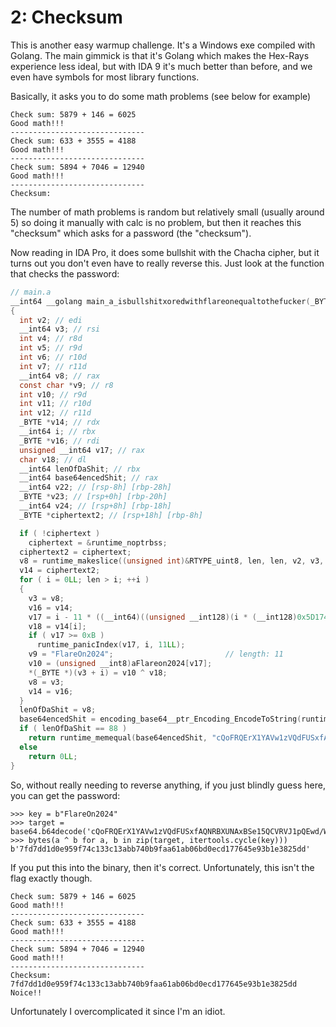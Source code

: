 # 2: Checksum

This is another easy warmup challenge. It's a Windows exe compiled with Golang. The main gimmick is that it's Golang which makes the Hex-Rays experience less ideal, but with IDA 9 it's much better than before, and we even have symbols for most library functions.

Basically, it asks you to do some math problems (see below for example)

```
Check sum: 5879 + 146 = 6025
Good math!!!
------------------------------
Check sum: 633 + 3555 = 4188
Good math!!!
------------------------------
Check sum: 5894 + 7046 = 12940
Good math!!!
------------------------------
Checksum:
```

The number of math problems is random but relatively small (usually around 5) so doing it manually with calc is no problem, but then it reaches this "checksum" which asks for a password (the "checksum").

Now reading in IDA Pro, it does some bullshit with the Chacha cipher, but it turns out you don't even have to really reverse this. Just look at the function that checks the password:

```c
// main.a
__int64 __golang main_a_isbullshitxoredwithflareonequaltothefucker(_BYTE *ciphertext, __int64 len)
{
  int v2; // edi
  __int64 v3; // rsi
  int v4; // r8d
  int v5; // r9d
  int v6; // r10d
  int v7; // r11d
  __int64 v8; // rax
  const char *v9; // r8
  int v10; // r9d
  int v11; // r10d
  int v12; // r11d
  _BYTE *v14; // rdx
  __int64 i; // rbx
  _BYTE *v16; // rdi
  unsigned __int64 v17; // rax
  char v18; // dl
  __int64 lenOfDaShit; // rbx
  __int64 base64encedShit; // rax
  __int64 v22; // [rsp-8h] [rbp-28h]
  _BYTE *v23; // [rsp+0h] [rbp-20h]
  __int64 v24; // [rsp+8h] [rbp-18h]
  _BYTE *ciphertext2; // [rsp+18h] [rbp-8h]

  if ( !ciphertext )
    ciphertext = &runtime_noptrbss;
  ciphertext2 = ciphertext;
  v8 = runtime_makeslice((unsigned int)&RTYPE_uint8, len, len, v2, v3, v4, v5, v6, v7);
  v14 = ciphertext2;
  for ( i = 0LL; len > i; ++i )
  {
    v3 = v8;
    v16 = v14;
    v17 = i - 11 * ((__int64)((unsigned __int128)(i * (__int128)0x5D1745D1745D1746LL) >> 64) >> 2);// mod by 11?
    v18 = v14[i];
    if ( v17 >= 0xB )
      runtime_panicIndex(v17, i, 11LL);
    v9 = "FlareOn2024";                         // length: 11
    v10 = (unsigned __int8)aFlareon2024[v17];
    *(_BYTE *)(v3 + i) = v10 ^ v18;
    v8 = v3;
    v14 = v16;
  }
  lenOfDaShit = v8;
  base64encedShit = encoding_base64__ptr_Encoding_EncodeToString(runtime_bss, v8, len, len, v3, (_DWORD)v9, v10, v11, v12, v22, (__int64)v23, v24);
  if ( lenOfDaShit == 88 )
    return runtime_memequal(base64encedShit, "cQoFRQErX1YAVw1zVQdFUSxfAQNRBXUNAxBSe15QCVRVJ1pQEwd/WFBUAlElCFBFUnlaB1ULByRdBEFdfVtWVA==");
  else
    return 0LL;
}
```

So, without really needing to reverse anything, if you just blindly guess here, you can get the password:

```
>>> key = b"FlareOn2024"
>>> target = base64.b64decode('cQoFRQErX1YAVw1zVQdFUSxfAQNRBXUNAxBSe15QCVRVJ1pQEwd/WFBUAlElCFBFUnlaB1ULByRdBEFdfVtWVA==')
>>> bytes(a ^ b for a, b in zip(target, itertools.cycle(key)))
b'7fd7dd1d0e959f74c133c13abb740b9faa61ab06bd0ecd177645e93b1e3825dd'
```

If you put this into the binary, then it's correct. Unfortunately, this isn't the flag exactly though.

```
Check sum: 5879 + 146 = 6025
Good math!!!
------------------------------
Check sum: 633 + 3555 = 4188
Good math!!!
------------------------------
Check sum: 5894 + 7046 = 12940
Good math!!!
------------------------------
Checksum: 7fd7dd1d0e959f74c133c13abb740b9faa61ab06bd0ecd177645e93b1e3825dd
Noice!!
```

Unfortunately I overcomplicated it since I'm an idiot.

